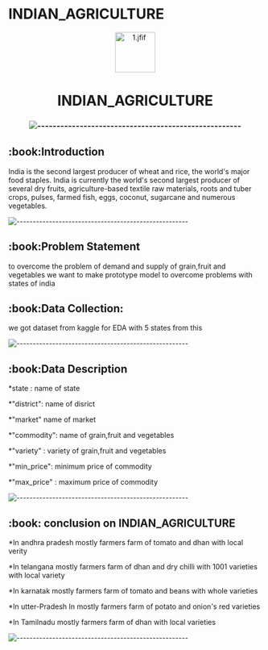 # INDIAN_AGRICULTURE


<p align="center"> 
  <img src="images/1.jfif" alt="1.jfif" width="80px" height="80px">
<h1 align="center"> INDIAN_AGRICULTURE  </h1> 
     

<h3 align="center"> 

![-----------------------------------------------------](https://raw.githubusercontent.com/andreasbm/readme/master/assets/lines/rainbow.png)

<h2> :book:Introduction</h2>
India is the second largest producer of wheat and rice, the world's major food staples. India is currently the world's second largest producer of several dry fruits, agriculture-based textile raw materials, roots and tuber crops, pulses, farmed fish, eggs, coconut, sugarcane and numerous vegetables.

![-----------------------------------------------------](https://raw.githubusercontent.com/andreasbm/readme/master/assets/lines/rainbow.png)


<h2> :book:Problem Statement</h2>
to overcome the problem of demand and supply of grain,fruit and vegetables we want to make prototype model to overcome problems with states of india

<h2> :book:Data Collection: </h2>

we got dataset from kaggle  for EDA with 5 states from this



![-----------------------------------------------------](https://raw.githubusercontent.com/andreasbm/readme/master/assets/lines/rainbow.png)

<h2> :book:Data Description</h2>
	
*state : name of state 	

*"district": name of disrict

*"market" name of market

*"commodity": name of  grain,fruit and vegetables

*"variety" : variety of grain,fruit and vegetables

*"min_price": minimum price of commodity

*"max_price" : maximum price of commodity

![-----------------------------------------------------](https://raw.githubusercontent.com/andreasbm/readme/master/assets/lines/rainbow.png)


<h2> :book: conclusion on INDIAN_AGRICULTURE</h2> 
	
*In andhra pradesh mostly farmers farm of tomato and dhan with local verity

*In telangana mostly farmers farm of dhan and dry chilli with 1001 varieties with local variety

*In karnatak mostly farmers farm of tomato and beans with whole varieties

*In utter-Pradesh In mostly farmers farm of potato and onion's red varieties

*In Tamilnadu mostly farmers farm of dhan with local varieties


![-----------------------------------------------------](https://raw.githubusercontent.com/andreasbm/readme/master/assets/lines/rainbow.png)


